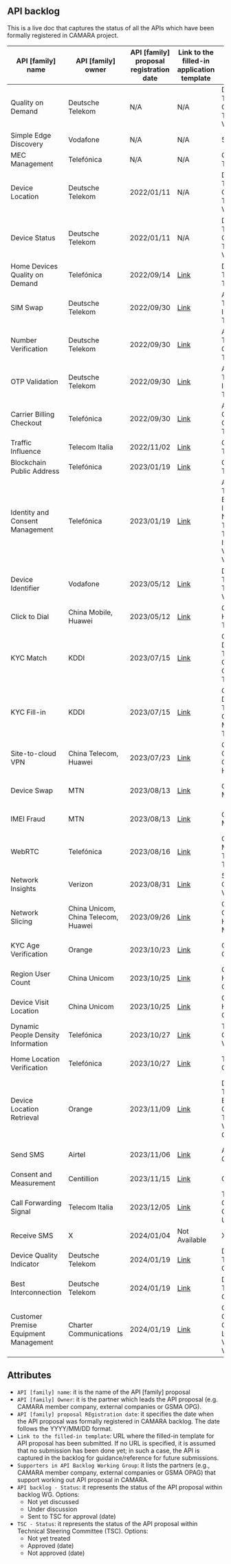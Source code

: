 

## API backlog

 This is a live doc that captures the status of all the APIs which have been formally registered in CAMARA project. 

  | **API [family] name**  |  **API [family] owner** |  **API [family] proposal registration date**  | **Link to the filled-in application template**   |  **Supporters in API Backlog Working Group**  |  **API backlog - Status** |  **TSC - Status** | **Sub Project**  |
 | --- |  --- | --- | --- | --- | --- | --- | --- |
 | Quality on Demand | Deutsche Telekom | N/A | N/A | Deutsche Telekom, Orange, Telefónica, Vodafone|  --- |Approved (N/A) | [QualityOnDemand](https://github.com/camaraproject/QualityOnDemand) |%%%%%%%%%%%%%%%%%%%%%%%%%%%%%%%%%%%%%%%%%%%%%%%%%%<!---Simple Edge Discovery --->
| Simple Edge Discovery | Vodafone | N/A | N/A  | 5GFF, Vodafone | --- | Approved (N/A)  | [EdgeCloud/Discovery](https://github.com/camaraproject/EdgeCloud/tree/main/code/API_definitions/Discovery) |  <!---MEC Management --->
| MEC Management | Telefónica | N/A | N/A  | GSMA-OGW, Telefónica | --- | Approved (N/A) |[EdgeCloud/Discovery](https://github.com/camaraproject/EdgeCloud/tree/main/code/API_definitions/Discovery)  | %%%%%%%%%%%%%%%%%%%%%%%%%%%%%%%%%%%%%%%%%%%%%%%%%%<!---Device Location-->%%%%%%%%%%%%%%%%%%%%%
| Device Location | Deutsche Telekom | 2022/01/11 | N/A | Deutsche Telekom, Orange, Telefónica, Vodafone | --- | Approved (2022/04/17) | [DeviceLocation](https://github.com/camaraproject/DeviceLocation) | %%%%%%%%%%%%%%%%%%%%%%%%%%%%%%%%%%%%%%%%%%%%%%%%%%<!---Device Status-->%%%%%%%%%%%%%%%%%%%%%
| Device Status | Deutsche Telekom | 2022/01/11 | N/A | Deutsche Telekom, Orange, Telefónica, Vodafone | --- | Approved (2022/04/17) |  [DeviceStatus](https://github.com/camaraproject/DeviceStatus) | %%%%%%%%%%%%%%%%%%%%%%%%%%%%%%%%%%%%%%%%%%%%%%%%%%<!---Home Devices Quality on Demand --->
| Home Devices Quality on Demand | Telefónica | 2022/09/14 | [Link](https://github.com/camaraproject/WorkingGroups/blob/main/APIBacklog/documentation/SupportingDocuments/API%20proposals/APIproposal_HomeDevicesQoD_Telefonica.md) | Deutsche Telekom, KDDI, Telefónica |  --- | Approved (2022/10/13) | [HomeDevicesQoD](https://github.com/camaraproject/HomeDevicesQoD) | %%%%%%%%%%%%<!---SIMSwap-->%%%%%%%%%%%%%%%%%%%%%
| SIM Swap | Deutsche Telekom | 2022/09/30 | [Link](https://github.com/camaraproject/WorkingGroups/blob/main/APIBacklog/documentation/SupportingDocuments/API%20proposals/APIproposal_Sim%20Swap_DeustcheTelekom.md) | Airtel, Deutsche Telekom, GSMA-IDG, KDDI, Telefónica | --- | Approved (2022/10/13) | [SIMSwap](https://github.com/camaraproject/SimSwap) | %%%%%%%%%%%%%%%%%%%%%%%%%%%%%%%%%%%%%%%%%%%%%%%%%%<!---Number Verification-->%%%%%%%%%%%%%%%%%%%%%
| Number Verification | Deutsche Telekom| 2022/09/30 | [Link](https://github.com/camaraproject/WorkingGroups/blob/main/APIBacklog/documentation/SupportingDocuments/API%20proposals/APIproposal_%20NumberVerification_DeustcheTelekom.md) | Airtel, Deutsche Telekom, Orange, Telefónica | --- | Approved (2022/10/13) | [NumberVerification](https://github.com/camaraproject/NumberVerification) | <!---OTPValidation-->%%%%%%%%%%%%%%%%%%%%%
| OTP Validation | Deutsche Telekom| 2022/09/30 | [Link](https://github.com/camaraproject/WorkingGroups/blob/main/APIBacklog/documentation/SupportingDocuments/API%20proposals/APIproposal_NumberVerificationMS2FA_DeustcheTelekom.md) | Airtel, Deutsche Telekom, GSMA-IDG, KDDI, Telefónica  | --- | Approved (2022/10/13) | [OTPValidationAPI](https://github.com/camaraproject/OTPValidationAPI) |<!---Carrier Billing CheckOut-->%%%%%%%%%%%%%%%%%%%%%
| Carrier Billing Checkout | Telefónica| 2022/09/30 | [Link](https://github.com/camaraproject/WorkingGroups/blob/main/APIBacklog/documentation/SupportingDocuments/API%20proposals/APIproposal_CarrierBillingCheckOut_Telefonica.md)| Airtel, GSMA-OGW, KDDI, Orange, Telefónica | --- |  Approved (2022/10/13) | [CarrierBillingCheckOut](https://github.com/camaraproject/CarrierBillingCheckOut)  | <!---Traffic Influence --->
| Traffic Influence | Telecom Italia | 2022/11/02 | [Link](https://github.com/camaraproject/WorkingGroups/blob/main/APIBacklog/documentation/SupportingDocuments/API%20proposals/APIproposal_Traffic%20Influence_TIM.md) | GSMA-OPAG, Telecom Italia | --- | Approved (2022/11/10) | [EdgeCloud/TrafficInfluence](https://github.com/camaraproject/EdgeCloud/tree/main/code/API_definitions/Traffic%20Influence) |<!---Blockchain Public Address --->
| Blockchain Public Address | Telefónica | 2023/01/19| [Link](https://github.com/camaraproject/WorkingGroups/blob/main/APIBacklog/documentation/SupportingDocuments/API%20proposals/APIproposal_BlockchainPublicAddress_Telefonica.md)| Orange, STC, Telefónica| --- | Approved (2023/06/15)  | [BlockchainPublicAddress](https://github.com/camaraproject/BlockchainPublicAddress)  | %%%%%%%%%%%%%%%%%%%%%%%%%%%%%%%%%%%%%%%%%<!---Identity and Consent Management --->
| Identity and Consent Management | Telefónica | 2023/01/19 | [Link](https://github.com/camaraproject/WorkingGroups/blob/main/APIBacklog/documentation/SupportingDocuments/API%20proposals/APIFamilyproposal_Identity%26Consent.md) | AT&T, Deutsche Telekom, Ericsson, KDDI, IBM, Microsoft, Nokia, Orange, Telefonica, TELUS, Telecom Italia, Scenera, Vodafone, Vonage | --- | Approved (2023/03/09) | [IdentityAndConsentManagement](https://github.com/camaraproject/IdentityAndConsentManagement) | <!---Device Identifier-->%%%%%%%%%%%%%%%%%%%%%
| Device Identifier | Vodafone | 2023/05/12 | [Link](https://github.com/camaraproject/WorkingGroups/blob/main/APIBacklog/documentation/SupportingDocuments/API%20proposals/APIproposal_DeviceIdentifier_Vodafone.md) | Deutsche Telekom, KDDI, Telefónica, Vodafone | --- | Approved (2022/10/13) | [DeviceIdentifier](https://github.com/camaraproject/DeviceIdentifier) | CAMARA Device Identifier | %%%%%%%%%%%%%%%%%%%%%%%%%%%%%%%%%%%%%%%%%%%%%%%%%%<!---Click-to-Dial-->%%%%%%%%%%%%%%%%%%%%%
| Click to Dial | China Mobile, Huawei | 2023/05/12 | [Link](https://github.com/camaraproject/WorkingGroups/blob/main/APIBacklog/documentation/SupportingDocuments/API%20proposals/APIproposal_ClickToDial_ChinaMobile.md) | China Mobile, Huawei, China Telecom | Sent to TSC for approval (2023/09/01) | Approved (2023/09/07) | [ClickToDial](https://github.com/camaraproject/ClickToDial) | %%%%%%%%%%%%%%%%%%%%%%%%%%%%%%%%%%%%%%%%%%%%%%%%%%<!---KYC Match-->%%%%%%%%%%%%%%%%%%%%%
| KYC Match | KDDI | 2023/07/15 | [Link](https://github.com/camaraproject/WorkingGroups/blob/main/APIBacklog/documentation/SupportingDocuments/API%20proposals/APIproposal_KYC-Match_KDDI.md) | China Telecom, Deutsche Telekom, GSMA-OGW, KDDI, Orange, Telefonica | Sent to TSC for approval (2023/09/01) | Approved (2023/09/07) | [KnowYourCustomer](https://github.com/camaraproject/KnowYourCustomer) | %%%%%%%%%%%%%%%%%%%%%%%%%%%%%%%%%%%%%%%%%%%%%%%%%%<!---KYC Match-->%%%%%%%%%%%%%%%%%%%%%
| KYC Fill-in | KDDI | 2023/07/15 | [Link](https://github.com/camaraproject/WorkingGroups/blob/main/APIBacklog/documentation/SupportingDocuments/API%20proposals/APIproposal_KYC-Fillin_MTNandKDDI.mdd) | China Telecom, Deutsche Telekom, GSMA-OGW, KDDI, MTN, Orange, Telefonica| Sent to TSC for approval (2023/09/01) | Approved (2023/09/07) | [KnowYourCustomer](https://github.com/camaraproject/KnowYourCustomer) | <!---S2C-->%%%%%%%%%%%%%%%%%%%%%
| Site-to-cloud VPN | China Telecom, Huawei | 2023/07/23| [Link]([https://github.com/camaraproject/WorkingGroups/pull/273](https://github.com/camaraproject/WorkingGroups/blob/main/APIBacklog/documentation/SupportingDocuments/API%20proposals/APIproposal_Site%20to%20cloud%20(S2C)%20VPN.md)) | China Telecom, China Mobile, China Mobile, Huawei | Sent to TSC for approval (2023/09/01) | Approved (2023/11/02)| --- | %%%%%%%%%%%%%%%%%%%%%%%%%%%%%%%%%%%%%%%%%%%%%%%%%%<!---Device Swap-->%%%%%%%%%%%%%%%%%%%%%
| Device Swap | MTN | 2023/08/13| [Link](https://github.com/camaraproject/WorkingGroups/blob/main/APIBacklog/documentation/SupportingDocuments/API%20proposals/Device%20Swap.md) | GSMA-OGW, MTN, Huawei | Sent to TSC for approval (2023/09/29) | Approved (2023/10/19)  | [DeviceSwap](https://github.com/camaraproject/DeviceSwap) | N/A | %%%%%%%%%%%%%%%%%%%%%%%%%%%%%%%%%%%%%%%%%%%%%%%%%%<!---IMEI Fraud-->%%%%%%%%%%%%%%%%%%%%%
| IMEI Fraud | MTN | 2023/08/13| [Link](https://github.com/camaraproject/WorkingGroups/blob/main/APIBacklog/documentation/SupportingDocuments/API%20proposals/IMEI%20Fraud.md) | GSMA-OGW, MTN, Huawei | Sent to TSC for approval (2023/09/29) | Approved (2023/10/19)  | [DeviceIdentifier](https://github.com/camaraproject/DeviceIdentifier) | %%%%%%%%%%%%%%%%%%%%%%%%%%%%%%%%%%%%%%%%%%%%%%%%%%<!---WebRTC-->%%%%%%%%%%%%%%%%%%%%%
| WebRTC | Telefónica | 2023/08/16 | [Link](https://github.com/camaraproject/WorkingGroups/blob/main/APIBacklog/documentation/SupportingDocuments/API%20proposals/APIproposal_WebRTC_Telefonica.md) | GSMA-OGW, Mavenir, Orange, Telefónica, TMUS, Vodafone | Sent to TSC for approval (2023/09/01) | Approved (2023/09/07) | [WebRTC](https://github.com/camaraproject/WebRTC) | %%%%%%%%%%%%%%%%%%%%%%%%%%%%%%%%%%%%%%%%%%%%%%%%%%<!---Network Insights-->%%%%%%%%%%%%%%%%%%%%%
| Network Insights | Verizon | 2023/08/31| [Link](https://github.com/camaraproject/WorkingGroups/blob/main/APIBacklog/documentation/SupportingDocuments/API%20proposals/APIproposal_NetworkInsights_Verizon.md) | 5GFF, GSMA-OGW, Verizon, Vodafone | Sent to TSC for approval (2023/10/12) | Approved (2023/10/19) | [ConnectivityInsights](https://github.com/camaraproject/ConnectivityInsights) | %%%%%%%%%%%%%%%%%%%%%%%%%%%%%%%%%%%%%%%%%%%%%%%%%%<!---Network Slicing--->%%%%%%%%%%%%%%%%%%%%%
| Network Slicing | China Unicom, China Telecom, Huawei | 2023/09/26| [Link](https://github.com/camaraproject/WorkingGroups/pull/333) |China Unicom, China Telecom, Huawei, China Mobile | Sent to TSC for approval (2024/01/12) | Approved (2024/01/18) | [NetworkSliceBooking](https://github.com/camaraproject/NetworkSliceBooking)|%%%%%%%%%%%%%%%%%%%%%%%%%%%%%%%%%%%%%%%%%%%%%%%%%%<!---KYC Age verification-->%%%%%%%%%%%%%%%%%%%%%
| KYC Age Verification | Orange | 2023/10/23| [Link](https://github.com/camaraproject/WorkingGroups/blob/main/APIBacklog/documentation/SupportingDocuments/API%20proposals/APIProposal_KYC-Age%20Verification_Orange.md) | Orange, GSMA-OGW | Sent to TSC for approval (2023/11/09) | Approved (2023/11/16)  | [KnowYourCustomer](https://github.com/camaraproject/KnowYourCustomer) | %%%%%%%%%%%%%%%%%%%%%%%%%%%%%%%%%%%%%%%%%%%%%%%%%%<!---RegionUserConsent-->%%%%%%%%%%%%%%%%%%%%%
| Region User Count| China Unicom | 2023/10/25| [Link](https://github.com/camaraproject/WorkingGroups/blob/main/APIBacklog/documentation/SupportingDocuments/API%20proposals/APIproposal_RegionUserCount_ChinaUnicom.md) | China Unicom, Huawei, GSMA-OGW | Sent to TSC for approval (2023/11/30) | Approved (2023/12/07) | [RegionUserCount](https://github.com/camaraproject/RegionUserCount) | %%%%%%%%%%%%%%%%%%%%%%%%%%%%%%%%%%%%%%%%%%%%%%%%%%<!---Device Visit Location-->%%%%%%%%%%%%%%%%%%%%%
| Device Visit Location| China Unicom | 2023/10/25| [Link](https://github.com/camaraproject/WorkingGroups/blob/main/APIBacklog/documentation/SupportingDocuments/API%20proposals/APIproposal_DeviceVisitLocation_ChinaUnicom.md) | China Unicom, Huawei, GSMA-OGW | Sent to TSC for approval (2023/11/30) | Not approved (2023/12/07) | --- | %%%%%%%%%%%%%%%%%%%%%%%%%%%%%%%%%%%%%%%%%%%%%%%%%%<!---Dynamic People Density Information-->%%%%%%%%%%%%%%%%%%%%%
| Dynamic People Density Information| Telefónica | 2023/10/27| [Link](https://github.com/camaraproject/WorkingGroups/blob/main/APIBacklog/documentation/SupportingDocuments/API%20proposals/APIproposal_DynamicPeopleDensityInformation_Telefonica.md) | Telefónica, GSMA-OGW, Vodafone | Sent to TSC for approval (2023/11/30) | Approved (2023/12/07) | [PopulationDensityData](https://github.com/camaraproject/PopulationDensityData) | %%%%%%%%%%%%%%%%%%%%%%%%%%%%%%%%%%%%%%%%%%%%%%%%%%<!---Home Location Verification-->%%%%%%%%%%%%%%%%%%%%%
| Home Location Verification| Telefónica | 2023/10/27| [Link](https://github.com/camaraproject/WorkingGroups/blob/main/APIBacklog/documentation/SupportingDocuments/API%20proposals/APIproposal_HomeLocationVerification_Telefonica.md) | Telefónica, GSMA-OGW | Sent to TSC for approval (2023/11/30) | Not approved (2023/12/07)  | --- | %%%%%%%%%%%%%%%%%%%%%%%%%%%%%%%%%%%%%%%%%%%%%%%%%%<!---Device Location Retrieval-->%%%%%%%%%%%%%%%%%%%%%
| Device Location Retrieval | Orange | 2023/11/09| [Link](https://github.com/camaraproject/WorkingGroups/blob/main/APIBacklog/documentation/SupportingDocuments/API%20proposals/API_Proposal_Device_Location_Retrieval.md) | Deutsche Telekom, Ericsson, Orange, Telefónica, Vodafone, GSMA-OGW | Sent to TSC for approval (2024/01/12) | Approved (2024/01/18) | [DeviceLocation](https://github.com/camaraproject/DeviceLocation) | %%%%%%%%%%%%%%%%%%%%%%%%%%%%%%%%%%%%%%%%%%%%%%%%%%<!---Send SMS API-->%%%%%%%%%%%%%%%%%%%%%
| Send SMS | Airtel | 2023/11/06| [Link](https://github.com/camaraproject/WorkingGroups/blob/main/APIBacklog/documentation/SupportingDocuments/API%20proposals/APIproposal_SendSMS.md) | Airtel, KDDI, GSMA-OGW | Sent to TSC for approval (2023/11/30) | Approved (2023/12/07)  | [ShortMessageService](https://github.com/camaraproject/ShortMessageService) | %%%%%%%%%%%%%%%%%%%%%%%%%%%%%%%%%%%%%%%%%%%%%%%%%%<!---Consent & Measurement-->%%%%%%%%%%%%%%%%%%%%%
| Consent and Measurement | Centillion | 2023/11/15| [Link](https://github.com/camaraproject/WorkingGroups/pull/350) | Centillion| Not yet discussed| Not yet treated  | --- | %%%%%%%%%%%%%%%%%%%%%%%%%%%%%%%%%%%%%%%%%%%%%%%%%%<!---Call Forwarding Signal-->%%%%%%%%%%%%%%%%%%%%%
| Call Forwarding Signal | Telecom Italia | 2023/12/05| [Link](https://github.com/camaraproject/WorkingGroups/pull/361) | Telecom Italia, GSMA-OGW, Orange, China Unicom | Sent to TSC for approval (2024/01/26) | Approved (2024/02/01) | [CallForwardingSignal](https://github.com/camaraproject/CallForwardingSignal) | 
| Receive SMS | X | 2024/01/04| Not Available | X | Not yet discussed | Not yet treated  | --- | 
| Device Quality Indicator | Deutsche Telekom | 2024/01/19| [Link](https://github.com/camaraproject/WorkingGroups/pull/380/files) | Deutsche Telekom, GSMA-OGW | Under discussion | Not yet treated  | --- | 
| Best Interconnection | Deutsche Telekom | 2024/01/19| [Link](https://github.com/camaraproject/WorkingGroups/pull/381/files) | Deutsche Telekom, GSMA-OGW | Under discussion | Not yet treated  | --- | 
| Customer Premise Equipment Management | Charter Communications | 2024/01/19| [Link](https://github.com/camaraproject/WorkingGroups/pull/379/files) | CableLabs, Charter Communications, Liberty Global, Vodafone, VodafoneZiggo | Under discussion | Not yet treated  | --- | 

 ## Attributes
 - `API [family] name`: it is the name of the API [family] proposal
 - `API [family] Owner`: it is the partner which leads the API proposal (e.g. CAMARA member company, external companies or GSMA OPG). 
 - `API [family] proposal REgistration date`: it specifies the date when the API proposal was formally registered in CAMARA backlog. The date follows the YYYY/MM/DD format. 
 - `Link to the filled-in template`: URL where the filled-in template for API proposal has been submitted. If no URL is specified, it is assumed that no submission has been done yet; in such a case, the API is captured in the backlog for guidance/reference for future submissions.
 - `Supporters in API Backlog Working Group`: it lists the partners (e.g., CAMARA member company, external companies or GSMA OPAG) that support working out API proposal in CAMARA. 
 - `API backlog - Status`: it represents the status of the API proposal within backlog WG. Options: 
    - Not yet discussed
    - Under discussion
    - Sent to TSC for approval (date)
 - `TSC - Status`: it represents the status of the API proposal within Technical Steering Committee (TSC). Options: 
    - Not yet treated
    - Approved (date) 
    - Not approved (date)
 
